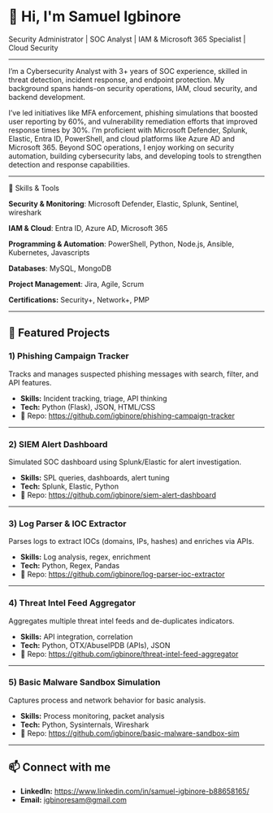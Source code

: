 # 👋 Hi, I'm Samuel Igbinore

Security Administrator | SOC Analyst | IAM & Microsoft 365 Specialist | Cloud Security

---
I’m a Cybersecurity Analyst with 3+ years of SOC experience, skilled in threat detection, incident response, and endpoint protection. My background spans hands-on security operations, IAM, cloud security, and backend development.

I’ve led initiatives like MFA enforcement, phishing simulations that boosted user reporting by 60%, and vulnerability remediation efforts that improved response times by 30%. I’m proficient with Microsoft Defender, Splunk, Elastic, Entra ID, PowerShell, and cloud platforms like Azure AD and Microsoft 365. Beyond SOC operations, I enjoy working on security automation, building cybersecurity labs, and developing tools to strengthen detection and response capabilities. 

---
🔧 Skills & Tools

**Security & Monitoring**: Microsoft Defender, Elastic, Splunk, Sentinel, wireshark

**IAM & Cloud**: Entra ID, Azure AD, Microsoft 365

**Programming & Automation**: PowerShell, Python, Node.js, Ansible, Kubernetes, Javascripts

**Databases**: MySQL, MongoDB

**Project Management**: Jira, Agile, Scrum

**Certifications:** Security+, Network+, PMP

---

## 📂 Featured Projects

### 1) Phishing Campaign Tracker
Tracks and manages suspected phishing messages with search, filter, and API features.
- **Skills:** Incident tracking, triage, API thinking
- **Tech:** Python (Flask), JSON, HTML/CSS
- 🔗 Repo: https://github.com/igbinore/phishing-campaign-tracker

---

### 2) SIEM Alert Dashboard 
Simulated SOC dashboard using Splunk/Elastic for alert investigation.
- **Skills:** SPL queries, dashboards, alert tuning
- **Tech:** Splunk, Elastic, Python
- 🔗 Repo: https://github.com/igbinore/siem-alert-dashboard

---

### 3) Log Parser & IOC Extractor 
Parses logs to extract IOCs (domains, IPs, hashes) and enriches via APIs.
- **Skills:** Log analysis, regex, enrichment
- **Tech:** Python, Regex, Pandas
-  🔗 Repo: https://github.com/igbinore/log-parser-ioc-extractor

---

### 4) Threat Intel Feed Aggregator 
Aggregates multiple threat intel feeds and de-duplicates indicators.
- **Skills:** API integration, correlation
- **Tech:** Python, OTX/AbuseIPDB (APIs), JSON
- 🔗 Repo: https://github.com/igbinore/threat-intel-feed-aggregator
  
---

### 5) Basic Malware Sandbox Simulation 
Captures process and network behavior for basic analysis.
- **Skills:** Process monitoring, packet analysis
- **Tech:** Python, Sysinternals, Wireshark
- 🔗 Repo: https://github.com/igbinore/basic-malware-sandbox-sim

---

## 📫 Connect with me
- **LinkedIn:** https://www.linkedin.com/in/samuel-igbinore-b88658165/
- **Email:** igbinoresam@gmail.com

